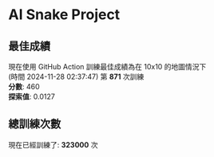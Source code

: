 
# AI Snake Project

## **最佳成績**
現在使用 GitHub Action 訓練最佳成績為在 10x10 的地圖情況下  
(時間 2024-11-28 02:37:47) 第 **871** 次訓練  
**分數**: 460  
**探索值**: 0.0127

## 總訓練次數
現在已經訓練了: **323000** 次
